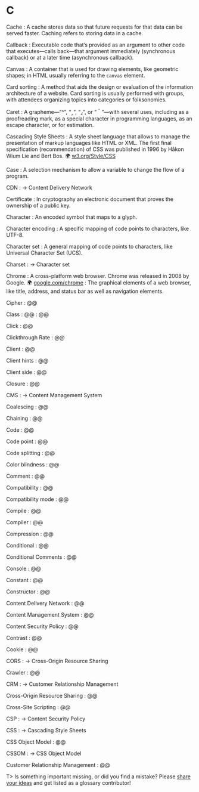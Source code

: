 # C

Cache
: A cache stores data so that future requests for that data can be served faster. Caching refers to storing data in a cache.

Callback
: Executable code that’s provided as an argument to other code that executes—calls back—that argument immediately (synchronous callback) or at a later time (asynchronous callback).

Canvas
: A container that is used for drawing elements, like geometric shapes; in HTML usually referring to the `canvas` element.

Card sorting
: A method that aids the design or evaluation of the information architecture of a website. Card sorting is usually performed with groups, with attendees organizing topics into categories or folksonomies.

Caret
: A grapheme—“^”, “‸”, “⁁”, or “＾”—with several uses, including as a proofreading mark, as a special character in programming languages, as an escape character, or for estimation.

Cascading Style Sheets
: A style sheet language that allows to manage the presentation of markup languages like HTML or XML. The first final specification (recommendation) of CSS was published in 1996 by Håkon Wium Lie and Bert Bos. 🌍&nbsp;[w3.org/Style/CSS](https://www.w3.org/Style/CSS/)

Case
: A selection mechanism to allow a variable to change the flow of a program.

CDN
: → Content Delivery Network

Certificate
: In cryptography an electronic document that proves the ownership of a public key.

Character
: An encoded symbol that maps to a glyph.

Character encoding
: A specific mapping of code points to characters, like UTF-8.

Character set
: A general mapping of code points to characters, like Universal Character Set (UCS).

Charset
: → Character set

Chrome
: A cross-platform web browser. Chrome was released in 2008 by Google. 🌍&nbsp;[google.com/chrome](https://www.google.com/chrome/)
: The graphical elements of a web browser, like title, address, and status bar as well as navigation elements.

Cipher
: @@

Class
: @@
: @@

Click
: @@

Clickthrough Rate
: @@

Client
: @@

Client hints
: @@

Client side
: @@

Closure
: @@

CMS
: → Content Management System

Coalescing
: @@

Chaining
: @@

Code
: @@

Code point
: @@

Code splitting
: @@

Color blindness
: @@

Comment
: @@

Compatibility
: @@

Compatibility mode
: @@

Compile
: @@

Compiler
: @@

Compression
: @@

Conditional
: @@

Conditional Comments
: @@

Console
: @@

Constant
: @@

Constructor
: @@

Content Delivery Network
: @@

Content Management System
: @@

Content Security Policy
: @@

Contrast
: @@

Cookie
: @@

CORS
: → Cross-Origin Resource Sharing

Crawler
: @@

CRM
: → Customer Relationship Management

Cross-Origin Resource Sharing
: @@

Cross-Site Scripting
: @@

CSP
: → Content Security Policy

CSS
: → Cascading Style Sheets

CSS Object Model
: @@

CSSOM
: → CSS Object Model

Customer Relationship Management
: @@

T> Is something important missing, or did you find a mistake? Please [share your ideas](https://github.com/j9t/web-development-glossary/blob/master/manuscript/c.md) and get listed as a glossary contributor!
